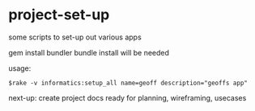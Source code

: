 project-set-up
==============

some scripts to set-up out various apps

gem install bundler 
bundle install
will be needed

usage:  

```$rake -v informatics:setup_all name=geoff description="geoffs app"```

next-up:  create project docs ready for planning, wireframing, usecases